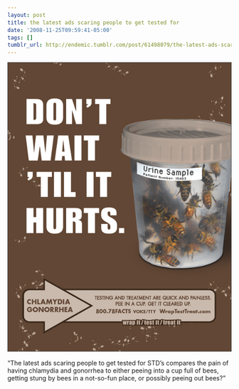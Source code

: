 ```yaml
---
layout: post
title: the latest ads scaring people to get tested for
date: '2008-11-25T09:59:41-05:00'
tags: []
tumblr_url: http://endemic.tumblr.com/post/61498079/the-latest-ads-scaring-people-to-get-tested-for
---
```

 ![](/tumblr_files/GozJ8yit3gq7y09lqa1rfDSUo1_1280.jpg)  

“The latest ads scaring people to get tested for STD’s compares the pain of having chlamydia and gonorrhea to either peeing into a cup full of bees, getting stung by bees in a not-so-fun place, or possibly peeing out bees?”

